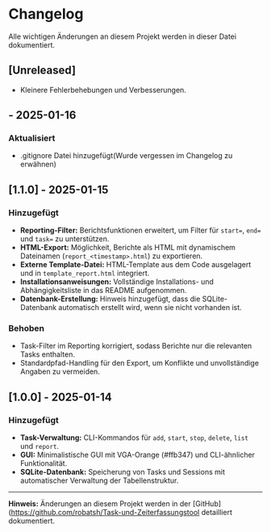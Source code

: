 # Changelog

Alle wichtigen Änderungen an diesem Projekt werden in dieser Datei dokumentiert.

## [Unreleased]
- Kleinere Fehlerbehebungen und Verbesserungen.

## - 2025-01-16
### Aktualisiert
- .gitignore Datei hinzugefügt(Wurde vergessen im Changelog zu erwähnen)

## [1.1.0] - 2025-01-15
### Hinzugefügt
- **Reporting-Filter:** Berichtsfunktionen erweitert, um Filter für `start=`, `end=` und `task=` zu unterstützen.
- **HTML-Export:** Möglichkeit, Berichte als HTML mit dynamischem Dateinamen (`report_<timestamp>.html`) zu exportieren.
- **Externe Template-Datei:** HTML-Template aus dem Code ausgelagert und in `template_report.html` integriert.
- **Installationsanweisungen:** Vollständige Installations- und Abhängigkeitsliste in das README aufgenommen.
- **Datenbank-Erstellung:** Hinweis hinzugefügt, dass die SQLite-Datenbank automatisch erstellt wird, wenn sie nicht vorhanden ist.

### Behoben
- Task-Filter im Reporting korrigiert, sodass Berichte nur die relevanten Tasks enthalten.
- Standardpfad-Handling für den Export, um Konflikte und unvollständige Angaben zu vermeiden.

## [1.0.0] - 2025-01-14
### Hinzugefügt
- **Task-Verwaltung:** CLI-Kommandos für `add`, `start`, `stop`, `delete`, `list` und `report`.
- **GUI:** Minimalistische GUI mit VGA-Orange (#ffb347) und CLI-ähnlicher Funktionalität.
- **SQLite-Datenbank:** Speicherung von Tasks und Sessions mit automatischer Verwaltung der Tabellenstruktur.

---

**Hinweis:** Änderungen an diesem Projekt werden in der [GitHub](https://github.com/robatsh/Task-und-Zeiterfassungstool detailliert dokumentiert.
